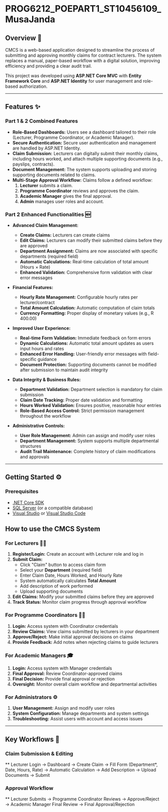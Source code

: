 # PROG6212_POEPART1_ST10456109_MusaJanda

## Overview 🚀

CMCS is a web-based application designed to streamline the process of submitting and approving monthly claims for contract lecturers. The system replaces a manual, paper-based workflow with a digital solution, improving efficiency and providing a clear audit trail.

This project was developed using **ASP.NET Core MVC** with **Entity Framework Core** and **ASP.NET Identity** for user management and role-based authorization.

---

## Features ✨

### Part 1 & 2 Combined Features

* **Role-Based Dashboards:** Users see a dashboard tailored to their role (Lecturer, Programme Coordinator, or Academic Manager).
* **Secure Authentication:** Secure user authentication and management are handled by ASP.NET Identity.
* **Claim Submission:** Lecturers can digitally submit their monthly claims, including hours worked, and attach multiple supporting documents (e.g., payslips, contracts).
* **Document Management:** The system supports uploading and storing supporting documents related to claims.
* **Multi-Stage Approval Workflow:** Claims follow a defined workflow:
    1.  **Lecturer** submits a claim.
    2.  **Programme Coordinator** reviews and approves the claim.
    3.  **Academic Manager** gives the final approval.
    4.  **Admin** manages user roles and account.

### Part 2 Enhanced Functionalities 🆕

* **Advanced Claim Management:**
  - **Create Claims:** Lecturers can create claims
  - **Edit Claims:** Lecturers can modify their submitted claims before they are approved
  - **Department Assignment:** Claims are now associated with specific departments (required field)
  - **Automatic Calculations:** Real-time calculation of total amount (Hours × Rate)
  - **Enhanced Validation:** Comprehensive form validation with clear error messages

* **Financial Features:**
  - **Hourly Rate Management:** Configurable hourly rates per lecturer/contract
  - **Total Amount Calculation:** Automatic computation of claim totals
  - **Currency Formatting:** Proper display of monetary values (e.g., R 400.00)

* **Improved User Experience:**
  - **Real-time Form Validation:** Immediate feedback on form errors
  - **Dynamic Calculations:** Automatic total amount updates as users input hours and rates
  - **Enhanced Error Handling:** User-friendly error messages with field-specific guidance
  - **Document Protection:** Supporting documents cannot be modified after submission to maintain audit integrity

* **Data Integrity & Business Rules:**
  - **Department Validation:** Department selection is mandatory for claim submission
  - **Claim Date Tracking:** Proper date validation and formatting
  - **Hours Worked Validation:** Ensures positive, reasonable hour entries
  - **Role-Based Access Control:** Strict permission management throughout the workflow

* **Administrative Controls:**
  - **User Role Management:** Admin can assign and modify user roles
  - **Department Management:** System supports multiple departmental structures
  - **Audit Trail Maintenance:** Complete history of claim modifications and approvals

---

## Getting Started ⚙️

### Prerequisites

* [.NET Core SDK](https://dotnet.microsoft.com/download)
* [SQL Server](https://www.microsoft.com/en-us/sql-server/sql-server-downloads) (or a compatible database)
* [Visual Studio](https://visualstudio.microsoft.com/vs/) or [Visual Studio Code](https://code.visualstudio.com/)

## How to use the CMCS System

### For Lecturers 👨‍🏫
1. **Register/Login:** Create an account with Lecturer role and log in
2. **Submit Claim:** 
   - Click "Claim" button to access claim form
   - Select your **Department** (required field)
   - Enter Claim Date, Hours Worked, and Hourly Rate
   - System automatically calculates **Total Amount**
   - Add description of work performed
   - Upload supporting documents
3. **Edit Claims:** Modify your submitted claims before they are approved
4. **Track Status:** Monitor claim progress through approval workflow

### For Programme Coordinators 👨‍💼
1. **Login:** Access system with Coordinator credentials
2. **Review Claims:** View claims submitted by lecturers in your department
3. **Approve/Reject:** Make initial approval decisions on claims
4. **Provide Feedback:** Add notes when rejecting claims to guide lecturers

### For Academic Managers 🎓
1. **Login:** Access system with Manager credentials
2. **Final Approval:** Review Coordinator-approved claims
3. **Final Decision:** Provide final approval or rejection
4. **Oversight:** Monitor overall claim workflow and departmental activities

### For Administrators ⚙️
1. **User Management:** Assign and modify user roles
2. **System Configuration:** Manage departments and system settings
3. **Troubleshooting:** Assist users with account and access issues

---

## Key Workflows 🔄

### Claim Submission & Editing

** Lecturer Login → Dashboard → Create Claim → Fill Form (Department*, Date, Hours, Rate)
→ Automatic Calculation → Add Description → Upload Documents → Submit


### Approval Workflow

** Lecturer Submits → Programme Coordinator Reviews → Approve/Reject
→ Academic Manager Final Review → Final Approval/Rejection
